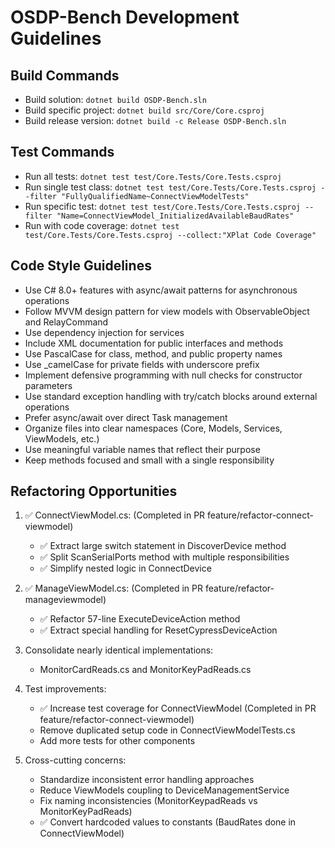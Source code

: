 # OSDP-Bench Development Guidelines

## Build Commands
- Build solution: `dotnet build OSDP-Bench.sln`
- Build specific project: `dotnet build src/Core/Core.csproj`
- Build release version: `dotnet build -c Release OSDP-Bench.sln`

## Test Commands
- Run all tests: `dotnet test test/Core.Tests/Core.Tests.csproj`
- Run single test class: `dotnet test test/Core.Tests/Core.Tests.csproj --filter "FullyQualifiedName~ConnectViewModelTests"`
- Run specific test: `dotnet test test/Core.Tests/Core.Tests.csproj --filter "Name=ConnectViewModel_InitializedAvailableBaudRates"`
- Run with code coverage: `dotnet test test/Core.Tests/Core.Tests.csproj --collect:"XPlat Code Coverage"`

## Code Style Guidelines
- Use C# 8.0+ features with async/await patterns for asynchronous operations
- Follow MVVM design pattern for view models with ObservableObject and RelayCommand
- Use dependency injection for services
- Include XML documentation for public interfaces and methods
- Use PascalCase for class, method, and public property names
- Use _camelCase for private fields with underscore prefix
- Implement defensive programming with null checks for constructor parameters
- Use standard exception handling with try/catch blocks around external operations
- Prefer async/await over direct Task management
- Organize files into clear namespaces (Core, Models, Services, ViewModels, etc.)
- Use meaningful variable names that reflect their purpose
- Keep methods focused and small with a single responsibility

## Refactoring Opportunities

1. ✅ ConnectViewModel.cs: (Completed in PR feature/refactor-connect-viewmodel)
   - ✅ Extract large switch statement in DiscoverDevice method
   - ✅ Split ScanSerialPorts method with multiple responsibilities
   - ✅ Simplify nested logic in ConnectDevice

2. ✅ ManageViewModel.cs: (Completed in PR feature/refactor-manageviewmodel)
   - ✅ Refactor 57-line ExecuteDeviceAction method
   - ✅ Extract special handling for ResetCypressDeviceAction

3. Consolidate nearly identical implementations:
   - MonitorCardReads.cs and MonitorKeyPadReads.cs

4. Test improvements:
   - ✅ Increase test coverage for ConnectViewModel (Completed in PR feature/refactor-connect-viewmodel)
   - Remove duplicated setup code in ConnectViewModelTests.cs
   - Add more tests for other components

5. Cross-cutting concerns:
   - Standardize inconsistent error handling approaches
   - Reduce ViewModels coupling to DeviceManagementService
   - Fix naming inconsistencies (MonitorKeypadReads vs MonitorKeyPadReads)
   - ✅ Convert hardcoded values to constants (BaudRates done in ConnectViewModel)
